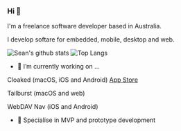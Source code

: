 ### Hi  👋

I'm a freelance software developer based in Australia.

I develop softare for embedded, mobile, desktop and web.


![Sean's github stats](https://github-readme-stats.vercel.app/api?username=ashtons&count_private=true)
![Top Langs](https://github-readme-stats.vercel.app/api/top-langs/?username=ashtons&layout=compact)
- 🔭 I’m currently working on ...
 
Cloaked (macOS, iOS and Android) [App Store](https://apps.apple.com/us/app/id1598229364)

Tailburst (macOS and web)

WebDAV Nav (iOS and Android)

- 🌱 Specialise in MVP and prototype development
